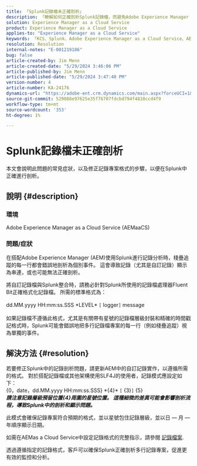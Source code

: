 ```yaml
---
title: 「Splunk記錄檔未正確剖析」
description: 「瞭解如何正確剖析Splunk記錄檔，而避免Adobe Experience Manager as a Cloud Service中的自訂記錄檔格式不正確。」
solution: Experience Manager as a Cloud Service
product: Experience Manager as a Cloud Service
applies-to: "Experience Manager as a Cloud Service"
keywords: 「KCS、Splunk、Adobe Experience Manager as a Cloud Service、AEMaaCS、記錄剖析、多行記錄、Fluent位元、記錄格式、棧疊追蹤、記錄設定」
resolution: Resolution
internal-notes: "E-001219186"
bug: false
article-created-by: Jim Menn
article-created-date: "5/29/2024 3:46:06 PM"
article-published-by: Jim Menn
article-published-date: "5/29/2024 3:47:40 PM"
version-number: 4
article-number: KA-24176
dynamics-url: "https://adobe-ent.crm.dynamics.com/main.aspx?forceUCI=1&pagetype=entityrecord&etn=knowledgearticle&id=b87d6c8d-d21d-ef11-840b-6045bd006268"
source-git-commit: 529088e97625e35f76707fdcbd794f4810ccd4f9
workflow-type: tm+mt
source-wordcount: '353'
ht-degree: 1%

---
```


# Splunk記錄檔未正確剖析


本文會說明此問題的常見症狀，以及修正記錄專案格式的步驟，以便在Splunk中正確進行剖析。

## 說明 {#description}


### <b>環境</b>

Adobe Experience Manager as a Cloud Service (AEMaaCS)



### <b>問題/症狀</b>

在搭配Adobe Experience Manager (AEM)使用Splunk進行記錄分析時，棧疊追蹤的每一行都會錯誤地剖析為個別事件。 這會導致記錄（尤其是自訂記錄）顯示為串連，或也可能無法正確剖析。

將自訂記錄檔與Splunk整合時，請務必針對Splunk所使用的記錄檔處理器Fluent Bit正確格式化記錄檔。 所需的標準格式為：
<br><br>dd.MM.yyyy HH:mm:ss.SSS \*LEVEL\* `[` logger`]`  message<br><br>
如果記錄檔不遵循此格式，尤其是有關帶有星號的記錄檔層級封裝和精確的時間戳記格式時，Splunk可能會錯誤地把多行記錄檔專案的每一行（例如棧疊追蹤）視為單獨的事件。


## 解決方法 {#resolution}


若要修正Splunk中的記錄剖析問題，請更新AEM中的自訂記錄實作，以遵循所需的格式。 對於搭配記錄檔或其他架構使用SLF4J的使用者，記錄模式應設定如下：
<br>{0，date，dd.MM.yyyy HH:mm:ss.SSS} \*{4}\* `[` {3}`]`  {5}<br>
<b>*請注意記錄層級預留位置{4}周圍的星號位置。 這種細微的差異可能會影響剖析流程，導致Splunk中的剖析和顯示問題。</b>*

此模式會確保記錄專案符合預期的格式，並以星號包住記錄層級，並以日 — 月 — 年順序顯示日期。

如需在AEMas a Cloud Service中設定記錄格式的完整指示，請參閱 [記錄檔案](https://experienceleague.adobe.com/docs/experience-manager-cloud-service/content/implementing/developing/logging.html?lang=en).

透過遵循指定的記錄格式，客戶可以確保Splunk正確剖析多行記錄專案，促進更有效的監控和分析。

